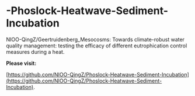 # -Phoslock-Heatwave-Sediment-Incubation
NIOO-QingZ/Geertruidenberg_Mesocosms: Towards climate-robust water quality management: testing the efficacy of different eutrophication control measures during a heat.

**Please visit:**

[https://github.com/NIOO-QingZ/Phoslock-Heatwave-Sediment-Incubation](https://github.com/NIOO-QingZ/Phoslock-Heatwave-Sediment-Incubation).
